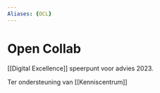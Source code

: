 ```yaml
---
Aliases: {OCL}
---
```


# Open Collab
[[Digital Excellence]] speerpunt voor advies 2023.

Ter ondersteuning van [[Kenniscentrum]]